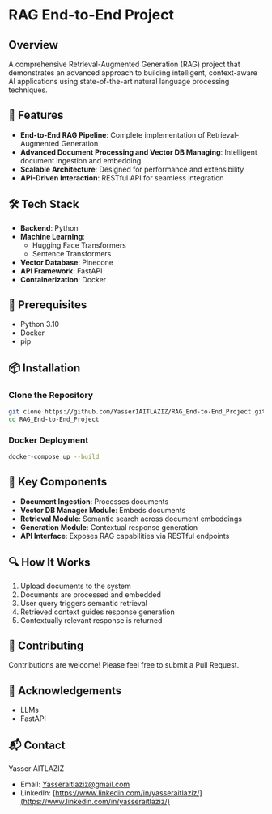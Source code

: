 # RAG End-to-End Project

## Overview

A comprehensive Retrieval-Augmented Generation (RAG) project that demonstrates an advanced approach to building intelligent, context-aware AI applications using state-of-the-art natural language processing techniques.

## 🚀 Features

- **End-to-End RAG Pipeline**: Complete implementation of Retrieval-Augmented Generation
- **Advanced Document Processing and Vector DB Managing**: Intelligent document ingestion and embedding
- **Scalable Architecture**: Designed for performance and extensibility
- **API-Driven Interaction**: RESTful API for seamless integration

## 🛠 Tech Stack

- **Backend**: Python
- **Machine Learning**:
  - Hugging Face Transformers
  - Sentence Transformers
- **Vector Database**: Pinecone
- **API Framework**: FastAPI
- **Containerization**: Docker

## 🔧 Prerequisites

- Python 3.10
- Docker
- pip

## 📦 Installation

### Clone the Repository

```bash
git clone https://github.com/Yasser1AITLAZIZ/RAG_End-to-End_Project.git
cd RAG_End-to-End_Project
```

### Docker Deployment

```bash
docker-compose up --build
```

## 🌟 Key Components

- **Document Ingestion**: Processes documents
- **Vector DB Manager Module**: Embeds documents
- **Retrieval Module**: Semantic search across document embeddings
- **Generation Module**: Contextual response generation
- **API Interface**: Exposes RAG capabilities via RESTful endpoints

## 🔍 How It Works

1. Upload documents to the system
2. Documents are processed and embedded
3. User query triggers semantic retrieval
4. Retrieved context guides response generation
5. Contextually relevant response is returned

## 🤝 Contributing

Contributions are welcome! Please feel free to submit a Pull Request.

## 🙏 Acknowledgements

- LLMs
- FastAPI

## 📬 Contact

Yasser AITLAZIZ

- Email: Yasseraitlaziz@gmail.com
- LinkedIn: [https://www.linkedin.com/in/yasseraitlaziz/](https://www.linkedin.com/in/yasseraitlaziz/)
